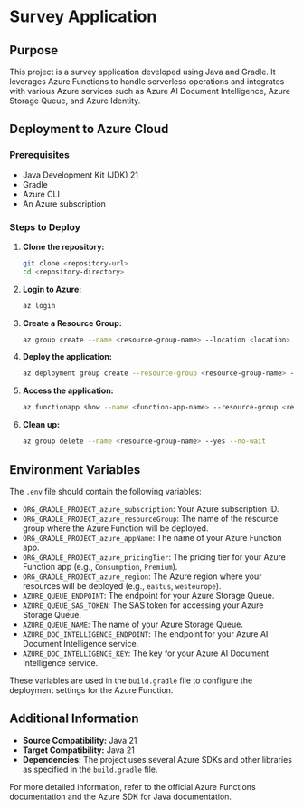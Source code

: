 # Survey Application

## Purpose
This project is a survey application developed using Java and Gradle. It leverages Azure Functions to handle serverless operations and integrates with various Azure services such as Azure AI Document Intelligence, Azure Storage Queue, and Azure Identity.

## Deployment to Azure Cloud

### Prerequisites
- Java Development Kit (JDK) 21
- Gradle
- Azure CLI
- An Azure subscription

### Steps to Deploy

1. **Clone the repository:**
   ```sh
   git clone <repository-url>
   cd <repository-directory>
   ```

2. **Login to Azure:**
   ```sh
   az login
   ```

3. **Create a Resource Group:**
   ```sh
   az group create --name <resource-group-name> --location <location>
   ```

4. **Deploy the application:**
   ```sh
   az deployment group create --resource-group <resource-group-name> --template-file azuredeploy.json --parameters @azuredeploy.parameters.json
   ```

5. **Access the application:**
   ```sh
   az functionapp show --name <function-app-name> --resource-group <resource-group-name> --query "defaultHostName" --output tsv
   ```

6. **Clean up:**
   ```sh
   az group delete --name <resource-group-name> --yes --no-wait
   ```

## Environment Variables
The `.env` file should contain the following variables:

- `ORG_GRADLE_PROJECT_azure_subscription`: Your Azure subscription ID.
- `ORG_GRADLE_PROJECT_azure_resourceGroup`: The name of the resource group where the Azure Function will be deployed.
- `ORG_GRADLE_PROJECT_azure_appName`: The name of your Azure Function app.
- `ORG_GRADLE_PROJECT_azure_pricingTier`: The pricing tier for your Azure Function app (e.g., `Consumption`, `Premium`).
- `ORG_GRADLE_PROJECT_azure_region`: The Azure region where your resources will be deployed (e.g., `eastus`, `westeurope`).
- `AZURE_QUEUE_ENDPOINT`: The endpoint for your Azure Storage Queue.
- `AZURE_QUEUE_SAS_TOKEN`: The SAS token for accessing your Azure Storage Queue.
- `AZURE_QUEUE_NAME`: The name of your Azure Storage Queue.
- `AZURE_DOC_INTELLIGENCE_ENDPOINT`: The endpoint for your Azure AI Document Intelligence service.
- `AZURE_DOC_INTELLIGENCE_KEY`: The key for your Azure AI Document Intelligence service.

These variables are used in the `build.gradle` file to configure the deployment settings for the Azure Function.

## Additional Information
- **Source Compatibility:** Java 21
- **Target Compatibility:** Java 21
- **Dependencies:** The project uses several Azure SDKs and other libraries as specified in the `build.gradle` file.

For more detailed information, refer to the official Azure Functions documentation and the Azure SDK for Java documentation.
```
